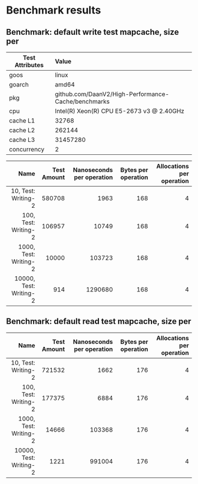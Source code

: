 # Benchmark results

## Benchmark: default write test mapcache, size per 

|Test Attributes|Value|
|---------------|:-----|
|goos|linux|
|goarch|amd64|
|pkg|github.com/DaanV2/High-Performance-Cache/benchmarks|
|cpu|Intel(R) Xeon(R) CPU E5-2673 v3 @ 2.40GHz|
|cache L1|32768|
|cache L2|262144|
|cache L3|31457280|
|concurrency|2|

|Name|Test Amount|Nanoseconds per operation|Bytes per operation|Allocations per operation|
|----:|---:|---:|---:|---:|
|10, Test: Writing-2|580708|1963|168|4|
|100, Test: Writing-2|106957|10749|168|4|
|1000, Test: Writing-2|10000|103723|168|4|
|10000, Test: Writing-2|914|1290680|168|4|

## Benchmark: default read test mapcache, size per 

|Name|Test Amount|Nanoseconds per operation|Bytes per operation|Allocations per operation|
|----:|---:|---:|---:|---:|
|10, Test: Writing-2|721532|1662|176|4|
|100, Test: Writing-2|177375|6884|176|4|
|1000, Test: Writing-2|14666|103368|176|4|
|10000, Test: Writing-2|1221|991004|176|4|

